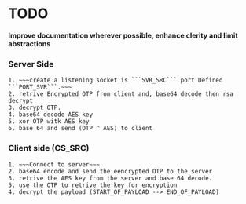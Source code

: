 # TODO
**Improve documentation wherever possible, enhance clerity and limit abstractions**
### Server Side
	1. ~~~create a listening socket is ```SVR_SRC``` port Defined ```PORT_SVR```.~~~
	2. retrive Encrypted OTP from client and, base64 decode then rsa decrypt
	3. decrypt OTP. 
	4. base64 decode AES key
	5. xor OTP witk AES key
	6. base 64 and send (OTP ^ AES) to client
### Client side (CS_SRC)
	1. ~~~Connect to server~~~
	2. base64 encode and send the eencrypted OTP to the server
	3. retrive the AES key from the server and base 64 decode.
	5. use the OTP to retrive the key for encryption
	4. decrypt the payload (START_OF_PAYLOAD --> END_OF_PAYLOAD)

